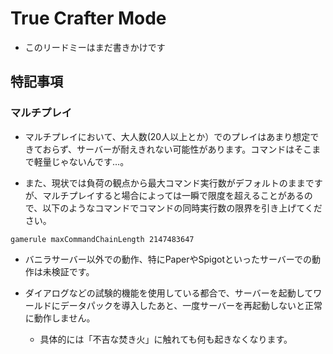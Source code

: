 # True Crafter Mode
* このリードミーはまだ書きかけです

## 特記事項
### マルチプレイ

- マルチプレイにおいて、大人数(20人以上とか）でのプレイはあまり想定できておらず、サーバーが耐えきれない可能性があります。コマンドはそこまで軽量じゃないんです…。

- また、現状では負荷の観点から最大コマンド実行数がデフォルトのままですが、マルチプレイすると場合によっては一瞬で限度を超えることがあるので、以下のようなコマンドでコマンドの同時実行数の限界を引き上げてください。
```
gamerule maxCommandChainLength 2147483647
```

- バニラサーバー以外での動作、特にPaperやSpigotといったサーバーでの動作は未検証です。

- ダイアログなどの試験的機能を使用している都合で、サーバーを起動してワールドにデータパックを導入したあと、一度サーバーを再起動しないと正常に動作しません。
    - 具体的には「不吉な焚き火」に触れても何も起きなくなります。

